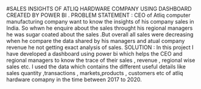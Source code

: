 #SALES  INSIGHTS OF ATLIQ HARDWARE COMPANY USING DASHBOARD CREATED BY POWER BI .
PROBLEM STATEMENT : CEO of Atliq computer manufacturing company want to know the insights of his company sales in India. So whwn he enquire about the sales throught his regional managers he was sugar coated about the sales .But overall all sales were decreasing when he compare the data shared by his managers and atual company revenue he not getting exact analysis of sales. 
SOLUTION : In this project I have developed a dashboard using power bi which helps the CEO and regional managers to know the trace of their sales , revenue , regional wise sales etc. I used the data which contains the different useful details like sales quantity ,transactions , markets,products , customers etc of atliq hardware comapny in the time between 2017 to 2020.

